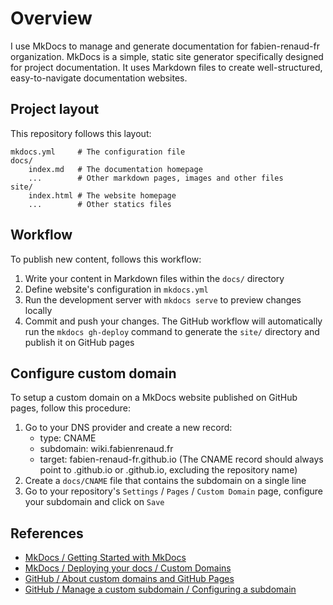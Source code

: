 # Overview

I use MkDocs to manage and generate documentation for fabien-renaud-fr organization. MkDocs is a simple, static site
generator specifically designed for project documentation. It uses Markdown files to create well-structured,
easy-to-navigate documentation websites.

## Project layout

This repository follows this layout:

```
mkdocs.yml     # The configuration file
docs/
    index.md   # The documentation homepage
    ...        # Other markdown pages, images and other files
site/
    index.html # The website homepage
    ...        # Other statics files
```

## Workflow

To publish new content, follows this workflow:

1. Write your content in Markdown files within the `docs/` directory
2. Define website's configuration in `mkdocs.yml`
3. Run the development server with `mkdocs serve` to preview changes locally
4. Commit and push your changes. The GitHub workflow will automatically run the `mkdocs gh-deploy` command to generate
   the `site/` directory and publish it on GitHub pages

## Configure custom domain

To setup a custom domain on a MkDocs website published on GitHub pages, follow this procedure:

1. Go to your DNS provider and create a new record:
   - type: CNAME
   - subdomain: wiki.fabienrenaud.fr
   - target: fabien-renaud-fr.github.io (The CNAME record should always point to <user>.github.io or <organization>.github.io, excluding the repository name)
2. Create a `docs/CNAME` file that contains the subdomain on a single line
3. Go to your repository's `Settings` / `Pages` / `Custom Domain` page, configure your subdomain and click on `Save`

## References

- [MkDocs / Getting Started with MkDocs](https://www.mkdocs.org/getting-started)
- [MkDocs / Deploying your docs / Custom Domains](https://www.mkdocs.org/user-guide/deploying-your-docs/#custom-domains)
- [GitHub / About custom domains and GitHub Pages](https://docs.github.com/en/pages/configuring-a-custom-domain-for-your-github-pages-site/about-custom-domains-and-github-pages)
- [GitHub / Manage a custom subdomain / Configuring a subdomain](https://docs.github.com/en/pages/configuring-a-custom-domain-for-your-github-pages-site/managing-a-custom-domain-for-your-github-pages-site#configuring-a-subdomain)
